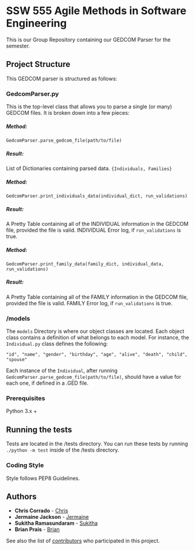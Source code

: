 # SSW 555 Agile Methods in Software Engineering

This is our Group Repository containing our GEDCOM Parser for the semester.

## Project Structure
This GEDCOM parser is structured as follows:

### GedcomParser.py
This is the top-level class that allows you to parse a single (or many) GEDCOM files. It is broken down into a few pieces:

##### Method:
`GedcomParser.parse_gedcom_file(path/to/file)`
##### Result:
List of Dictionaries containing parsed data. `{Individuals, Families}`

##### Method:
`GedcomParser.print_individuals_data(individual_dict, run_validations)`
##### Result:
A Pretty Table containing all of the INDIVIDUAL information in the GEDCOM file, provided the file is valid.
INDIVIDUAL Error log, if `run_validations` is true.

##### Method:
`GedcomParser.print_family_data(family_dict, individual_data, run_validations)`
##### Result:
A Pretty Table containing all of the FAMILY information in the GEDCOM file, provided the file is valid.
FAMILY Error log, if `run_validations` is true.


### /models
The `models` Directory is where our object classes are located. Each object class contains a definition of what
belongs to each model. For instance, the `Individual.py` class defines the following:
```
"id", "name", "gender", "birthday", "age", "alive", "death", "child", "spouse"
```
Each instance of the `Individual`, after running `GedcomParser.parse_gedcom_file(path/to/file)`, should have a value for each one, if defined in a .GED file.

### Prerequisites
Python 3.x +

## Running the tests

Tests are located in the /tests directory. You can run these tests by running `./python -m test` inside of the /tests directory.

### Coding Style
Style follows PEP8 Guidelines.

## Authors

* **Chris Corrado**  - [Chris](https://github.com/ccorrado)
* **Jermaine Jackson**  - [Jermaine](https://github.com/jj1976)
* **Sukitha Ramasundaram**  - [Sukitha](https://github.com/rsukitha)
* **Brian Prais**  - [Brian](https://github.com/55brian55)

See also the list of [contributors](https://github.com/jj1976/SSW555AgileMethodsCJBS/contributors) who participated in this project.
